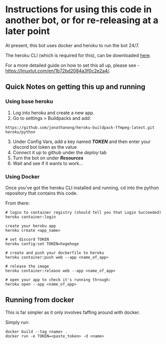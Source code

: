 # Instructions for using this code in another bot, or for re-releasing at a later point

At present, this bot uses docker and heroku to run the bot 24/7.

The heroku CLI (which is required for this), can be downloaded [here](https://devcenter.heroku.com/articles/heroku-cli).

For a more detailed guide on how to set this all up, please see - https://linuxtut.com/en/1b72bd2084a3f0c2e2a4/.

## Quick Notes on getting this up and running

### Using base heroku
1) Log into heroku and create a new app.
2) Go to settings > Buildpacks and add:
```
https://github.com/jonathanong/heroku-buildpack-ffmpeg-latest.git
heroku/python
```
3) Under Config Vars, add a key named **_TOKEN_** and then enter your discord bot token as the value
4) Connect it up to github under the _deploy_ tab
5) Turn the bot on under **_Resources_**
6) Wait and see if it wants to work...
 
### Using Docker
Once you've got the heroku CLI installed and running, cd into the python repository that contains this code.

From there:
```
# login to container registry (should tell you that Login Succeeded)
heroku container:login

create your heroku app
heroku create <app_name>

# set discord TOKEN
heroku config:set TOKEN=hogehoge

# create and push your dockerfile to heroku
heroku container:push web --app <name_of_app>

# release the image
heroku container:release web --app <name_of_app>

# open your app to check it's running through:
heroku open --app <name_of_app>
```

## Running from docker
This is far simpler as it only involves faffing around with docker.

Simply run:
```
docker build --tag <name> .
docker run -e TOKEN=<paste_token> -d <name>
```
